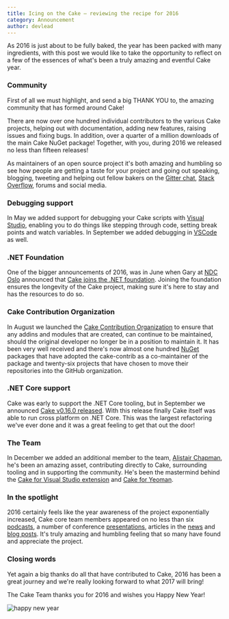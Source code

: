 ```yaml
---
title: Icing on the Cake – reviewing the recipe for 2016
category: Announcement
author: devlead
---
```


As 2016 is just about to be fully baked, the year has been packed with many ingredients, with this post we would like to take the opportunity to reflect on a few of the essences of what's been a truly amazing and eventful Cake year.

<!--excerpt-->

### Community

First of all we must highlight, and send a big THANK YOU to, the amazing community that has formed around Cake!

There are now over one hundred individual contributors to the various Cake projects, helping out with documentation, adding new features, raising issues and fixing bugs. In addition, over a quarter of a million downloads of the main Cake NuGet package! Together, with you, during 2016 we released no less than fifteen releases!

As maintainers of an open source project it's both amazing and humbling so see how people are getting a taste for your project and going out speaking, blogging, tweeting and helping out fellow bakers on the [Gitter chat](https://gitter.im/cake-build/cake), [Stack Overflow](http://stackoverflow.com/questions/tagged/cakebuild), forums and social media.

### Debugging support

In May we added support for debugging your Cake scripts with [Visual Studio](http://cakebuild.net/blog/2016/05/debug-cake-file), enabling you to do things like stepping through code, setting break points and watch variables. In September we added debugging in [VSCode](http://cakebuild.net/blog/2016/09/debug-cake-vscode) as well.

### .NET Foundation

One of the bigger announcements of 2016, was in June when Gary at [NDC Oslo](https://vimeo.com/171704581) announced that [Cake joins the .NET foundation](http://cakebuild.net/blog/2016/06/cake-joins-dotnetfoundation). Joining the foundation ensures the longevity of the Cake project, making sure it's here to stay and has the resources to do so.

### Cake Contribution Organization

In August we launched the [Cake Contribution Organization](http://cakebuild.net/blog/2016/08/cake-contribution-organization) to ensure that any addins and modules that are created, can continue to be maintained, should the original developer no longer be in a position to maintain it. It has been very well received and there's now almost one hundred [NuGet](https://www.nuget.org/profiles/cake-contrib) packages that have adopted the cake-contrib as a co-maintainer of the package and twenty-six projects that have chosen to move their repositories into the GitHub organization.

### .NET Core support

Cake was early to support the .NET Core tooling, but in September we announced [Cake v0.16.0 released](http://cakebuild.net/blog/2016/09/cake-v0-16-0-released).  With this release finally Cake itself was able to run cross platform on .NET Core. This was the largest refactoring we've ever done and it was a great feeling to get that out the door!

### The Team

In December we added an additional member to the team, [Alistair Chapman](https://github.com/agc93), he's been an amazing asset, contributing directly to Cake, surrounding tooling and in supporting the community.  He's been the mastermind behind the [Cake for Visual Studio extension](http://cakebuild.net/blog/2016/09/cake-for-visual-studio) and [Cake for Yeoman](http://cakebuild.net/blog/2016/09/cake-for-yeoman).

### In the spotlight

2016 certainly feels like the year awareness of the project exponentially increased, Cake core team members appeared on no less than six [podcasts](http://cakebuild.net/docs/resources/podcasts), a number of conference [presentations](http://cakebuild.net/docs/resources/presentations), articles in the [news](http://cakebuild.net/docs/resources/in-the-news) and [blog posts](http://cakebuild.net/docs/resources/blogs).
It's truly amazing and humbling feeling that so many have found and appreciate the project.

### Closing words

Yet again a big thanks do all that have contributed to Cake, 2016 has been a great journey and we're really looking forward to what 2017 will bring!

The Cake Team thanks you for 2016 and wishes you Happy New Year!

![happy new year](https://cloud.githubusercontent.com/assets/1647294/21577775/620f0f4c-cf67-11e6-9b05-2860b75b9eb8.png)